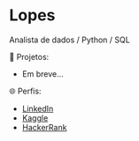 # Lopes

Analista de dados / Python / SQL

📂 Projetos:  
- Em breve...

🌐 Perfis:  
- [LinkedIn](https://www.linkedin.com/in/lopeshpedro/)  
- [Kaggle](https://www.kaggle.com/lopeshpedro)  
- [HackerRank](https://www.hackerrank.com/profile/LopesHPedro)
